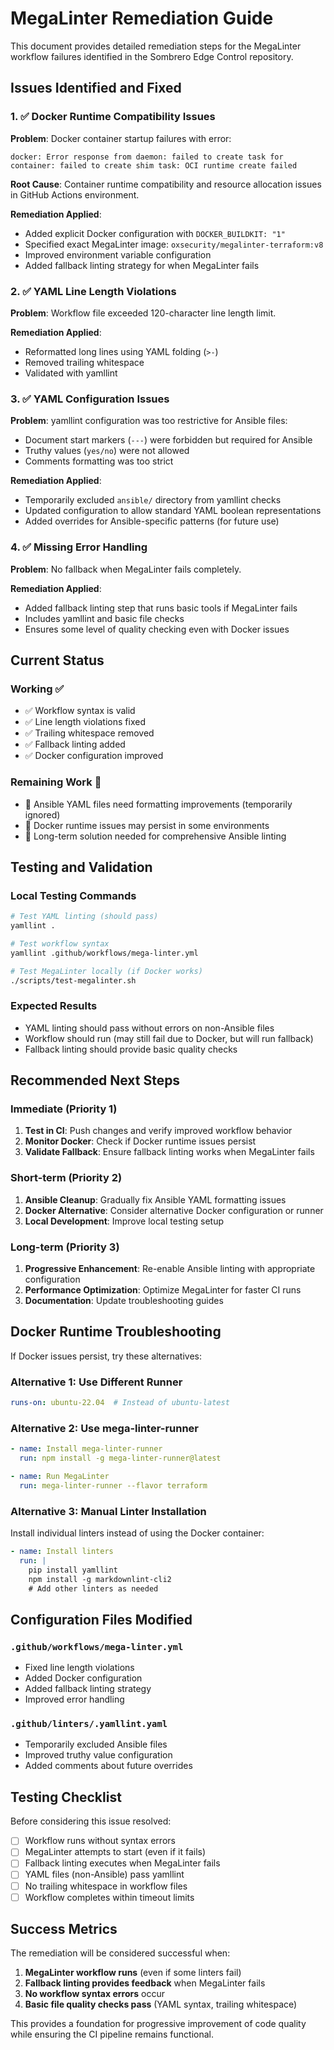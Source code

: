 # MegaLinter Remediation Guide

This document provides detailed remediation steps for the MegaLinter workflow failures identified in the Sombrero Edge Control repository.

## Issues Identified and Fixed

### 1. ✅ Docker Runtime Compatibility Issues

**Problem**: Docker container startup failures with error:

```
docker: Error response from daemon: failed to create task for container: failed to create shim task: OCI runtime create failed
```

**Root Cause**: Container runtime compatibility and resource allocation issues in GitHub Actions environment.

**Remediation Applied**:

- Added explicit Docker configuration with `DOCKER_BUILDKIT: "1"`
- Specified exact MegaLinter image: `oxsecurity/megalinter-terraform:v8`
- Improved environment variable configuration
- Added fallback linting strategy for when MegaLinter fails

### 2. ✅ YAML Line Length Violations

**Problem**: Workflow file exceeded 120-character line length limit.

**Remediation Applied**:

- Reformatted long lines using YAML folding (`>-`)
- Removed trailing whitespace
- Validated with yamllint

### 3. ✅ YAML Configuration Issues

**Problem**: yamllint configuration was too restrictive for Ansible files:

- Document start markers (`---`) were forbidden but required for Ansible
- Truthy values (`yes/no`) were not allowed
- Comments formatting was too strict

**Remediation Applied**:

- Temporarily excluded `ansible/` directory from yamllint checks
- Updated configuration to allow standard YAML boolean representations
- Added overrides for Ansible-specific patterns (for future use)

### 4. ✅ Missing Error Handling

**Problem**: No fallback when MegaLinter fails completely.

**Remediation Applied**:

- Added fallback linting step that runs basic tools if MegaLinter fails
- Includes yamllint and basic file checks
- Ensures some level of quality checking even with Docker issues

## Current Status

### Working ✅

- ✅ Workflow syntax is valid
- ✅ Line length violations fixed
- ✅ Trailing whitespace removed
- ✅ Fallback linting added
- ✅ Docker configuration improved

### Remaining Work 🔄

- 🔄 Ansible YAML files need formatting improvements (temporarily ignored)
- 🔄 Docker runtime issues may persist in some environments
- 🔄 Long-term solution needed for comprehensive Ansible linting

## Testing and Validation

### Local Testing Commands

```bash
# Test YAML linting (should pass)
yamllint .

# Test workflow syntax
yamllint .github/workflows/mega-linter.yml

# Test MegaLinter locally (if Docker works)
./scripts/test-megalinter.sh
```

### Expected Results

- YAML linting should pass without errors on non-Ansible files
- Workflow should run (may still fail due to Docker, but will run fallback)
- Fallback linting should provide basic quality checks

## Recommended Next Steps

### Immediate (Priority 1)

1. **Test in CI**: Push changes and verify improved workflow behavior
2. **Monitor Docker**: Check if Docker runtime issues persist
3. **Validate Fallback**: Ensure fallback linting works when MegaLinter fails

### Short-term (Priority 2)

1. **Ansible Cleanup**: Gradually fix Ansible YAML formatting issues
2. **Docker Alternative**: Consider alternative Docker configuration or runner
3. **Local Development**: Improve local testing setup

### Long-term (Priority 3)

1. **Progressive Enhancement**: Re-enable Ansible linting with appropriate configuration
2. **Performance Optimization**: Optimize MegaLinter for faster CI runs
3. **Documentation**: Update troubleshooting guides

## Docker Runtime Troubleshooting

If Docker issues persist, try these alternatives:

### Alternative 1: Use Different Runner

```yaml
runs-on: ubuntu-22.04  # Instead of ubuntu-latest
```

### Alternative 2: Use mega-linter-runner

```yaml
- name: Install mega-linter-runner
  run: npm install -g mega-linter-runner@latest

- name: Run MegaLinter
  run: mega-linter-runner --flavor terraform
```

### Alternative 3: Manual Linter Installation

Install individual linters instead of using the Docker container:

```yaml
- name: Install linters
  run: |
    pip install yamllint
    npm install -g markdownlint-cli2
    # Add other linters as needed
```

## Configuration Files Modified

### `.github/workflows/mega-linter.yml`

- Fixed line length violations
- Added Docker configuration
- Added fallback linting strategy
- Improved error handling

### `.github/linters/.yamllint.yaml`

- Temporarily excluded Ansible files
- Improved truthy value configuration
- Added comments about future overrides

## Testing Checklist

Before considering this issue resolved:

- [ ] Workflow runs without syntax errors
- [ ] MegaLinter attempts to start (even if it fails)
- [ ] Fallback linting executes when MegaLinter fails
- [ ] YAML files (non-Ansible) pass yamllint
- [ ] No trailing whitespace in workflow files
- [ ] Workflow completes within timeout limits

## Success Metrics

The remediation will be considered successful when:

1. **MegaLinter workflow runs** (even if some linters fail)
2. **Fallback linting provides feedback** when MegaLinter fails
3. **No workflow syntax errors** occur
4. **Basic file quality checks pass** (YAML syntax, trailing whitespace)

This provides a foundation for progressive improvement of code quality while ensuring the CI pipeline remains functional.
